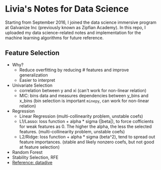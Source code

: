 # Livia's Notes for Data Science
Starting from September 2016, I joined the data science immersive program at Galvanize Inc 
(previously known as Zipfian Academy). In this repo, I uploaded my data science-related notes 
and implementation for the machine learning algorithms for future reference.


## Feature Selection
- Why? 
  - Reduce overfitting by reducing # features and improve generalization
  - Easier to interpret
- Univariate Selection
  - correlation between y and xi (can't work for non-linear relation)
  - MIC: bins data and measures dependencies between y_bins and x_bins (bin selection is important `minepy`, can work for non-linear relation)
- Regression
  - Linear Regression (multi-collinearity problem, unstable coefs)
  - L1/Lasso: loss function + alpha * sigma (|beta|), to force cofficients for weak features as 0. The higher the alpha, the less the selected features. (multi-collinearity problem, unstable coefs)
  - L2/Ridge: loss function + alpha * sigma (beta^2), tend to spread out feature importances. (stable and likely nonzero coefs, but not good at feature selection)
- Random Forest
- Stability Selection, RFE
- [Reference: datadive](http://blog.datadive.net/category/feature-selection/)

